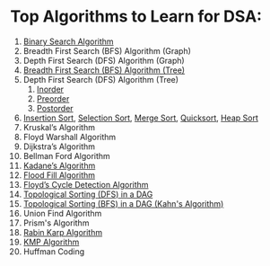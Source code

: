 # Top Algorithms to Learn for DSA:

1. [Binary Search Algorithm](https://github.com/RoshanSharmaCodes/Leetcode-Head/blob/main/Binary%20Search)
2. Breadth First Search (BFS) Algorithm (Graph)
3. Depth First Search (DFS) Algorithm (Graph)
4. [Breadth First Search (BFS) Algorithm (Tree)](https://github.com/RoshanSharmaCodes/Leetcode-Head/blob/main/BFS%20Tree)
5. Depth First Search (DFS) Algorithm (Tree)
   1. [Inorder](https://github.com/RoshanSharmaCodes/Leetcode-Head/blob/main/Inorder%20Traversal)
   2. [Preorder](https://github.com/RoshanSharmaCodes/Leetcode-Head/blob/main/Preorder%20Traversal)
   3. [Postorder](https://github.com/RoshanSharmaCodes/Leetcode-Head/blob/main/Postorder%20Traversal)
8. [Insertion Sort](https://github.com/RoshanSharmaCodes/Leetcode-Head/blob/main/Insertion%20Sorting), [Selection Sort](https://github.com/RoshanSharmaCodes/Leetcode-Head/blob/main/Selection%20Sort), [Merge Sort](https://github.com/RoshanSharmaCodes/Leetcode-Head/blob/main/Merge%20Sorting), [Quicksort](https://github.com/RoshanSharmaCodes/Leetcode-Head/blob/main/Quick%20Sorting), [Heap Sort](https://github.com/RoshanSharmaCodes/Leetcode-Head/blob/main/Heap%20Sort)
9. Kruskal’s Algorithm
10. Floyd Warshall Algorithm
11. Dijkstra’s Algorithm
12. Bellman Ford Algorithm
13. [Kadane’s Algorithm](https://github.com/RoshanSharmaCodes/Leetcode-Head/blob/main/Kdane's%20Algorithm)
15. [Flood Fill Algorithm](https://github.com/RoshanSharmaCodes/Leetcode-Head/blob/main/Flood%20Fill%20Algorithm)
16. [Floyd’s Cycle Detection Algorithm](https://github.com/RoshanSharmaCodes/Leetcode-Head/blob/main/Floyd%20Cycle%20Algorithm)
17. [Topological Sorting (DFS) in a DAG](https://github.com/RoshanSharmaCodes/Leetcode-Head/blob/main/Topological%20Sorting%20DFS)
18. [Topological Sorting (BFS) in a DAG (Kahn's Algorithm)](https://github.com/RoshanSharmaCodes/Leetcode-Head/blob/main/Topological%20Sorting%20BFS%20(Kahn's%20ALgorithm))
19. Union Find Algorithm
20. Prism's Algorithm
21. [Rabin Karp Algorithm](https://github.com/RoshanSharmaCodes/Leetcode-Head/blob/main/Rabin%20Karp%20Algo)
22. [KMP Algorithm](https://github.com/RoshanSharmaCodes/Leetcode-Head/blob/main/KMP%20Algorithm)
23. Huffman Coding
